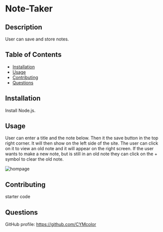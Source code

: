# Note-Taker

## Description
User can save and store notes.

## Table of Contents
- [Installation](#installation)
- [Usage](#usage)
- [Contributing](#contributing)
- [Questions](#questions)

## Installation
Install Node.js.

## Usage
User can enter a title and the note below. Then it the save button in the top right corner. It will then show on the left side of the site. The user can click on it to view an old note and it will appear on the right screen. If the user wants to make a new note, but is still in an old note they can click on the + symbol to clear the old note.

![hompage](./public/assets/images/screenshot)

## Contributing
starter code

## Questions
GitHub profile: https://github.com/CYMcolor